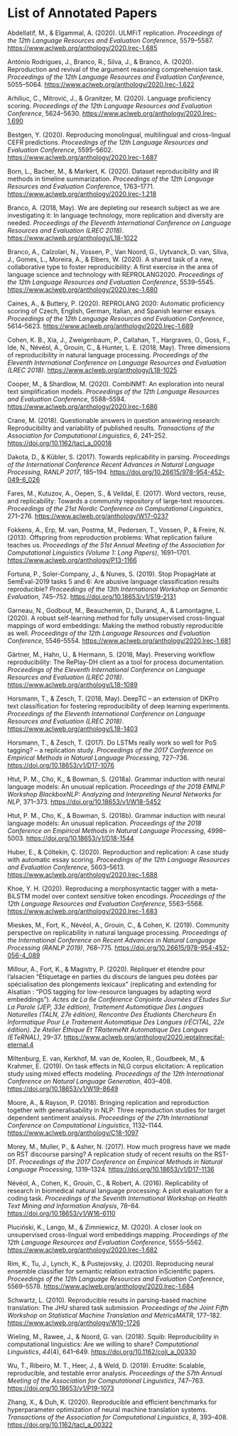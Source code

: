 # List of Annotated Papers

Abdellatif, M., & Elgammal, A. (2020). ULMFiT replication. *Proceedings
of the 12th Language Resources and Evaluation Conference*, 5579–5587.
<https://www.aclweb.org/anthology/2020.lrec-1.685>

António Rodrigues, J., Branco, R., Silva, J., & Branco, A. (2020).
Reproduction and revival of the argument reasoning comprehension task.
*Proceedings of the 12th Language Resources and Evaluation Conference*,
5055–5064. <https://www.aclweb.org/anthology/2020.lrec-1.622>

Arhiliuc, C., Mitrović, J., & Granitzer, M. (2020). Language proficiency
scoring. *Proceedings of the 12th Language Resources and Evaluation
Conference*, 5624–5630.
<https://www.aclweb.org/anthology/2020.lrec-1.690>

Bestgen, Y. (2020). Reproducing monolingual, multilingual and
cross-lingual CEFR predictions. *Proceedings of the 12th Language
Resources and Evaluation Conference*, 5595–5602.
<https://www.aclweb.org/anthology/2020.lrec-1.687>

Born, L., Bacher, M., & Markert, K. (2020). Dataset reproducibility and
IR methods in timeline summarization. *Proceedings of the 12th Language
Resources and Evaluation Conference*, 1763–1771.
<https://www.aclweb.org/anthology/2020.lrec-1.218>

Branco, A. (2018, May). We are depleting our research subject as we are
investigating it: In language technology, more replication and diversity
are needed. *Proceedings of the Eleventh International Conference on
Language Resources and Evaluation (LREC 2018)*.
<https://www.aclweb.org/anthology/L18-1022>

Branco, A., Calzolari, N., Vossen, P., Van Noord, G., Uytvanck, D. van,
Silva, J., Gomes, L., Moreira, A., & Elbers, W. (2020). A shared task of
a new, collaborative type to foster reproducibility: A first exercise in
the area of language science and technology with REPROLANG2020.
*Proceedings of the 12th Language Resources and Evaluation Conference*,
5539–5545. <https://www.aclweb.org/anthology/2020.lrec-1.680>

Caines, A., & Buttery, P. (2020). REPROLANG 2020: Automatic proficiency
scoring of Czech, English, German, Italian, and Spanish learner essays.
*Proceedings of the 12th Language Resources and Evaluation Conference*,
5614–5623. <https://www.aclweb.org/anthology/2020.lrec-1.689>

Cohen, K. B., Xia, J., Zweigenbaum, P., Callahan, T., Hargraves, O.,
Goss, F., Ide, N., Névéol, A., Grouin, C., & Hunter, L. E. (2018, May).
Three dimensions of reproducibility in natural language processing.
*Proceedings of the Eleventh International Conference on Language
Resources and Evaluation (LREC 2018)*.
<https://www.aclweb.org/anthology/L18-1025>

Cooper, M., & Shardlow, M. (2020). CombiNMT: An exploration into neural
text simplification models. *Proceedings of the 12th Language Resources
and Evaluation Conference*, 5588–5594.
<https://www.aclweb.org/anthology/2020.lrec-1.686>

Crane, M. (2018). Questionable answers in question answering research:
Reproducibility and variability of published results. *Transactions of
the Association for Computational Linguistics*, *6*, 241–252.
<https://doi.org/10.1162/tacl_a_00018>

Dakota, D., & Kübler, S. (2017). Towards replicability in parsing.
*Proceedings of the International Conference Recent Advances in Natural
Language Processing, RANLP 2017*, 185–194.
<https://doi.org/10.26615/978-954-452-049-6_026>

Fares, M., Kutuzov, A., Oepen, S., & Velldal, E. (2017). Word vectors,
reuse, and replicability: Towards a community repository of large-text
resources. *Proceedings of the 21st Nordic Conference on Computational
Linguistics*, 271–276. <https://www.aclweb.org/anthology/W17-0237>

Fokkens, A., Erp, M. van, Postma, M., Pedersen, T., Vossen, P., &
Freire, N. (2013). Offspring from reproduction problems: What
replication failure teaches us. *Proceedings of the 51st Annual Meeting
of the Association for Computational Linguistics (Volume 1: Long
Papers)*, 1691–1701. <https://www.aclweb.org/anthology/P13-1166>

Fortuna, P., Soler-Company, J., & Nunes, S. (2019). Stop PropagHate at
SemEval-2019 tasks 5 and 6: Are abusive language classification results
reproducible? *Proceedings of the 13th International Workshop on
Semantic Evaluation*, 745–752. <https://doi.org/10.18653/v1/S19-2131>

Garneau, N., Godbout, M., Beauchemin, D., Durand, A., & Lamontagne, L.
(2020). A robust self-learning method for fully unsupervised
cross-lingual mappings of word embeddings: Making the method robustly
reproducible as well. *Proceedings of the 12th Language Resources and
Evaluation Conference*, 5546–5554.
<https://www.aclweb.org/anthology/2020.lrec-1.681>

Gärtner, M., Hahn, U., & Hermann, S. (2018, May). Preserving workflow
reproducibility: The RePlay-DH client as a tool for process
documentation. *Proceedings of the Eleventh International Conference on
Language Resources and Evaluation (LREC 2018)*.
<https://www.aclweb.org/anthology/L18-1089>

Horsmann, T., & Zesch, T. (2018, May). DeepTC – an extension of DKPro
text classification for fostering reproducibility of deep learning
experiments. *Proceedings of the Eleventh International Conference on
Language Resources and Evaluation (LREC 2018)*.
<https://www.aclweb.org/anthology/L18-1403>

Horsmann, T., & Zesch, T. (2017). Do LSTMs really work so well for PoS
tagging? – a replication study. *Proceedings of the 2017 Conference on
Empirical Methods in Natural Language Processing*, 727–736.
<https://doi.org/10.18653/v1/D17-1076>

Htut, P. M., Cho, K., & Bowman, S. (2018a). Grammar induction with
neural language models: An unusual replication. *Proceedings of the 2018
EMNLP Workshop BlackboxNLP: Analyzing and Interpreting Neural Networks
for NLP*, 371–373. <https://doi.org/10.18653/v1/W18-5452>

Htut, P. M., Cho, K., & Bowman, S. (2018b). Grammar induction with
neural language models: An unusual replication. *Proceedings of the 2018
Conference on Empirical Methods in Natural Language Processing*,
4998–5003. <https://doi.org/10.18653/v1/D18-1544>

Huber, E., & Çöltekin, Ç. (2020). Reproduction and replication: A case
study with automatic essay scoring. *Proceedings of the 12th Language
Resources and Evaluation Conference*, 5603–5613.
<https://www.aclweb.org/anthology/2020.lrec-1.688>

Khoe, Y. H. (2020). Reproducing a morphosyntactic tagger with a
meta-BiLSTM model over context sensitive token encodings. *Proceedings
of the 12th Language Resources and Evaluation Conference*, 5563–5568.
<https://www.aclweb.org/anthology/2020.lrec-1.683>

Mieskes, M., Fort, K., Névéol, A., Grouin, C., & Cohen, K. (2019).
Community perspective on replicability in natural language processing.
*Proceedings of the International Conference on Recent Advances in
Natural Language Processing (RANLP 2019)*, 768–775.
<https://doi.org/10.26615/978-954-452-056-4_089>

Millour, A., Fort, K., & Magistry, P. (2020). Répliquer et <span
class="nocase">é</span>tendre pour l’alsacien “Étiquetage en parties du
discours de langues peu dotées par spécialisation des plongements
lexicaux” (replicating and extending for Alsatian : “POS tagging for
low-resource languages by adapting word embeddings”). *Actes de La 6e
Conférence Conjointe Journées d’Études Sur La Parole (JEP, 33e <span
class="nocase">é</span>dition), Traitement Automatique Des Langues
Naturelles (TALN, 27e <span class="nocase">é</span>dition), Rencontre
Des Étudiants Chercheurs En Informatique Pour Le Traitement Automatique
Des Langues (rÉCITAL, 22e <span class="nocase">é</span>dition). 2e
Atelier Éthique Et TRaitemeNt Automatique Des Langues (ETeRNAL)*, 29–37.
<https://www.aclweb.org/anthology/2020.jeptalnrecital-eternal.4>

Miltenburg, E. van, Kerkhof, M. van de, Koolen, R., Goudbeek, M., &
Krahmer, E. (2019). On task effects in NLG corpus elicitation: A
replication study using mixed effects modeling. *Proceedings of the 12th
International Conference on Natural Language Generation*, 403–408.
<https://doi.org/10.18653/v1/W19-8649>

Moore, A., & Rayson, P. (2018). Bringing replication and reproduction
together with generalisability in NLP: Three reproduction studies for
target dependent sentiment analysis. *Proceedings of the 27th
International Conference on Computational Linguistics*, 1132–1144.
<https://www.aclweb.org/anthology/C18-1097>

Morey, M., Muller, P., & Asher, N. (2017). How much progress have we
made on RST discourse parsing? A replication study of recent results on
the RST-DT. *Proceedings of the 2017 Conference on Empirical Methods in
Natural Language Processing*, 1319–1324.
<https://doi.org/10.18653/v1/D17-1136>

Névéol, A., Cohen, K., Grouin, C., & Robert, A. (2016). Replicability of
research in biomedical natural language processing: A pilot evaluation
for a coding task. *Proceedings of the Seventh International Workshop on
Health Text Mining and Information Analysis*, 78–84.
<https://doi.org/10.18653/v1/W16-6110>

Pluciński, K., Lango, M., & Zimniewicz, M. (2020). A closer look on
unsupervised cross-lingual word embeddings mapping. *Proceedings of the
12th Language Resources and Evaluation Conference*, 5555–5562.
<https://www.aclweb.org/anthology/2020.lrec-1.682>

Rim, K., Tu, J., Lynch, K., & Pustejovsky, J. (2020). Reproducing neural
ensemble classifier for semantic relation extraction inScientific
papers. *Proceedings of the 12th Language Resources and Evaluation
Conference*, 5569–5578.
<https://www.aclweb.org/anthology/2020.lrec-1.684>

Schwartz, L. (2010). Reproducible results in parsing-based machine
translation: The JHU shared task submission. *Proceedings of the Joint
Fifth Workshop on Statistical Machine Translation and MetricsMATR*,
177–182. <https://www.aclweb.org/anthology/W10-1726>

Wieling, M., Rawee, J., & Noord, G. van. (2018). Squib: Reproducibility
in computational linguistics: Are we willing to share? *Computational
Linguistics*, *44*(4), 641–649. <https://doi.org/10.1162/coli_a_00330>

Wu, T., Ribeiro, M. T., Heer, J., & Weld, D. (2019). Errudite: Scalable,
reproducible, and testable error analysis. *Proceedings of the 57th
Annual Meeting of the Association for Computational Linguistics*,
747–763. <https://doi.org/10.18653/v1/P19-1073>

Zhang, X., & Duh, K. (2020). Reproducible and efficient benchmarks for
hyperparameter optimization of neural machine translation systems.
*Transactions of the Association for Computational Linguistics*, *8*,
393–408. <https://doi.org/10.1162/tacl_a_00322>

